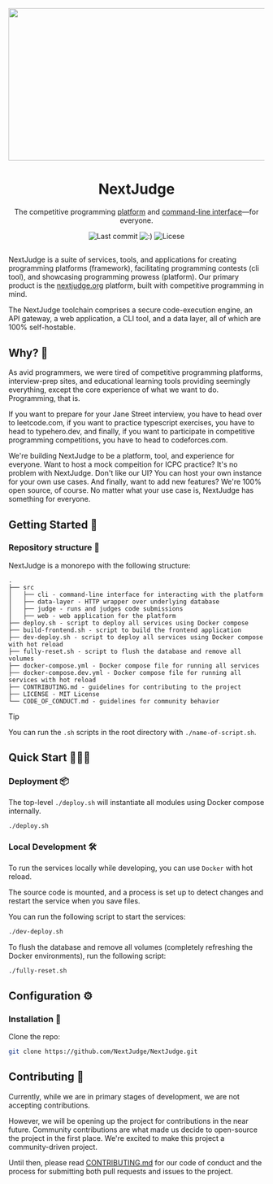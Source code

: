<p align="center"><img src="https://i.ibb.co/cg8YFt5/preview.png" width="560" height="300" /></p>

<h1 align="center" style="font-size:2em;">NextJudge</h1>

<div align="center">

The competitive programming [platform][site-url] and [command-line interface][cli-url]—for everyone.

![Last commit][last-commit-image]
![:)][with-love-image]
![Licese][license-image]

[site-url]: https://nextjudge.org
[judge-url]: https://github.com/NextJudge/NextJudge/tree/main/src/judge
[cli-url]: https://github.com/NextJudge/NextJudge/tree/main/src/cli
[license-image]: https://img.shields.io/github/license/nextjudge/nextjudge?style=flat-square&color=dc4405
[last-commit-image]: https://img.shields.io/github/last-commit/nextjudge/nextjudge?display_timestamp=committer&style=flat-square&logo=github&color=dc4405
[with-love-image]: https://img.shields.io/badge/made_with_love_in_oregon-%E2%9D%A4-dc4405?style=flat-square&color=dc4405

</div>

##

NextJudge is a suite of services, tools, and applications for creating programming platforms (framework), facilitating programming contests (cli tool), and showcasing programming prowess (platform). Our primary product is the [nextjudge.org][site-url] platform, built with competitive programming in mind.

The NextJudge toolchain comprises a secure code-execution engine, an API gateway, a web application, a CLI tool, and a data layer, all of which are 100% self-hostable.

## Why? 🤔

As avid programmers, we were tired of competitive programming platforms, interview-prep sites, and educational learning tools providing seemingly everything, except the core experience of what we want to do. Programming, that is.

If you want to prepare for your Jane Street interview, you have to head over to leetcode.com, if you want to practice typescript exercises, you have to head to typehero.dev, and finally, if you want to participate in competitive programming competitions, you have to head to codeforces.com.

We're building NextJudge to be a platform, tool, and experience for everyone. Want to host a mock compeition for ICPC practice? It's no problem with NextJudge. Don't like our UI? You can host your own instance for your own use cases. And finally, want to add new features? We're 100% open source, of course. No matter what your use case is, NextJudge has something for everyone.

## Getting Started 🚀

### Repository structure 📁

NextJudge is a monorepo with the following structure:

```
.
├── src
│   ├── cli - command-line interface for interacting with the platform
│   ├── data-layer - HTTP wrapper over underlying database
│   ├── judge - runs and judges code submissions
│   ├── web - web application for the platform
├── deploy.sh - script to deploy all services using Docker compose
├── build-frontend.sh - script to build the frontend application
├── dev-deploy.sh - script to deploy all services using Docker compose with hot reload
├── fully-reset.sh - script to flush the database and remove all volumes
├── docker-compose.yml - Docker compose file for running all services
├── docker-compose.dev.yml - Docker compose file for running all services with hot reload
├── CONTRIBUTING.md - guidelines for contributing to the project
├── LICENSE - MIT License
└── CODE_OF_CONDUCT.md - guidelines for community behavior
```

> [!TIP]
> You can run the `.sh` scripts in the root directory with `./name-of-script.sh`.

## Quick Start 🏃🏾‍♂️

### Deployment 📦

The top-level `./deploy.sh` will instantiate all modules using Docker compose internally.

```sh
./deploy.sh
```

### Local Development 🛠️

To run the services locally while developing, you can use `Docker` with hot reload.

The source code is mounted, and a process is set up to detect changes and restart the service when you save files. 

You can run the following script to start the services:

```sh
./dev-deploy.sh
```

To flush the database and remove all volumes (completely refreshing the Docker environments), run the following script:

```sh
./fully-reset.sh
```

## Configuration ⚙️

### Installation 🔧

Clone the repo:

```sh
git clone https://github.com/NextJudge/NextJudge.git
```


## Contributing 🤝

Currently, while we are in primary stages of development, we are not accepting contributions.

However, we will be opening up the project for contributions in the near future. Community contributions are what made us decide to open-source the project in the first place. We're excited to make this project a community-driven project.

Until then, please read [CONTRIBUTING.md](/CONTRIBUTING.md) for our code of conduct and the process for submitting both pull requests and issues to the project.
